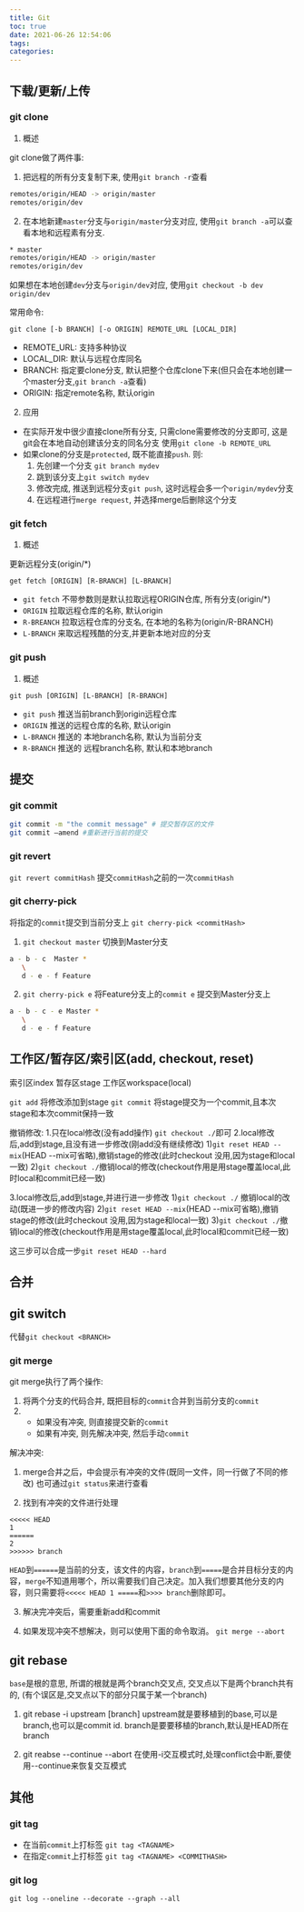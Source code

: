 ```yaml
---
title: Git
toc: true
date: 2021-06-26 12:54:06
tags:
categories:
---
```

## 下载/更新/上传

### git clone

1. 概述

git clone做了两件事:
1. 把远程的所有分支复制下来, 使用`git branch -r`查看

```sh
remotes/origin/HEAD -> origin/master
remotes/origin/dev
```
2. 在本地新建`master`分支与`origin/master`分支对应, 使用`git branch -a`可以查看本地和远程素有分支.

```sh
* master
remotes/origin/HEAD -> origin/master
remotes/origin/dev
```
如果想在本地创建`dev`分支与`origin/dev`对应, 使用`git checkout -b dev origin/dev`

常用命令:

`git clone [-b BRANCH] [-o ORIGIN] REMOTE_URL [LOCAL_DIR]`
- REMOTE_URL: 支持多种协议
- LOCAL_DIR: 默认与远程仓库同名
- BRANCH: 指定要clone分支, 默认把整个仓库clone下来(但只会在本地创建一个master分支,`git branch -a`查看)
- ORIGIN: 指定remote名称, 默认origin


2. 应用
- 在实际开发中很少直接clone所有分支, 只需clone需要修改的分支即可, 这是git会在本地自动创建该分支的同名分支
使用`git clone -b REMOTE_URL`
- 如果clone的分支是`protected`, 既不能直接`push`. 则:
   1. 先创建一个分支 `git branch mydev`
   2. 跳到该分支上`git switch mydev`
   3. 修改完成, 推送到远程分支`git push`, 这时远程会多一个`origin/mydev`分支
   4. 在远程进行`merge request`, 并选择merge后删除这个分支


### git fetch
1. 概述

更新远程分支(origin/*)

`get fetch [ORIGIN] [R-BRANCH] [L-BRANCH]`
- `git fetch` 不带参数则是默认拉取远程ORIGIN仓库, 所有分支(origin/*)
- `ORIGIN` 拉取远程仓库的名称, 默认origin
- `R-BREANCH` 拉取远程仓库的分支名, 在本地的名称为(origin/R-BRANCH)
- `L-BRANCH` 来取远程残酷的分支,并更新本地对应的分支


### git push
1. 概述

`git push [ORIGIN] [L-BRANCH] [R-BRANCH]`

- `git push` 推送当前branch到origin远程仓库
- `ORIGIN` 推送的远程仓库的名称, 默认origin
- `L-BRANCH` 推送的 本地branch名称, 默认为当前分支
- `R-BRANCH` 推送的 远程branch名称, 默认和本地branch


## 提交

### git commit
```sh
git commit -m "the commit message" # 提交暂存区的文件
git commit –amend #重新进行当前的提交
```
### git revert
`git revert commitHash`
提交`commitHash`之前的一次`commitHash`


### git cherry-pick
将指定的`commit`提交到当前分支上
`git cherry-pick <commitHash>`
1. `git checkout master`
切换到Master分支
```sh
a - b - c  Master *
   \
   d - e - f Feature
```
2. `git cherry-pick e` 将Feature分支上的`commit e` 提交到Master分支上
```sh
a - b - c - e Master *
   \
   d - e - f Feature
```

## 工作区/暂存区/索引区(add, checkout, reset)
索引区index
暂存区stage
工作区workspace(local)

`git add` 将修改添加到stage
`git commit` 将stage提交为一个commit,且本次stage和本次commit保持一致

撤销修改:
1.只在local修改(没有add操作) `git checkout ./`即可
2.local修改后,add到stage,且没有进一步修改(刚add没有继续修改)
1)`git reset HEAD --mix`(HEAD --mix可省略),撤销stage的修改(此时checkout 没用,因为stage和local一致)
2)`git checkout ./`撤销local的修改(checkout作用是用stage覆盖local,此时local和commit已经一致)

3.local修改后,add到stage,并进行进一步修改
1)`git checkout ./` 撤销local的改动(既进一步的修改内容)
2)`git reset HEAD --mix`(HEAD --mix可省略),撤销stage的修改(此时checkout 没用,因为stage和local一致)
3)`git checkout ./`撤销local的修改(checkout作用是用stage覆盖local,此时local和commit已经一致)

这三步可以合成一步`git reset HEAD --hard`


## 合并


## git switch
代替`git checkout <BRANCH>`


### git merge
git merge执行了两个操作:
1. 将两个分支的代码合并, 既把目标的`commit`合并到当前分支的`commit`
2. - 如果没有冲突, 则直接提交新的`commit`
   - 如果有冲突, 则先解决冲突, 然后手动`commit`

解决冲突:
1. merge合并之后，中会提示有冲突的文件(既同一文件，同一行做了不同的修改)
也可通过`git status`来进行查看

2. 找到有冲突的文件进行处理
```
<<<<< HEAD
1
======
2
>>>>>> branch
```
`HEAD`到`======`是当前的分支，该文件的内容，`branch`到`=====`是合并目标分支的内容，`merge`不知道用哪个，所以需要我们自己决定。加入我们想要其他分支的内容，则只需要将`<<<<< HEAD 1 =====`和`>>>> branch`删除即可。

3. 解决完冲突后，需要重新add和commit

4. 如果发现冲突不想解决，则可以使用下面的命令取消。
`git merge --abort`

## git rebase
`base`是根的意思, 所谓的根就是两个branch交叉点, 交叉点以下是两个branch共有的, (有个误区是,交叉点以下的部分只属于某一个branch)

1. git rebase -i upstream [branch]
upstream就是要移植到的base,可以是branch,也可以是commit id.
branch是要要移植的branch,默认是HEAD所在branch

2. git reabse --continue --abort
在使用-i交互模式时,处理conflict会中断,要使用--continue来恢复交互模式

## 其他

### git tag
- 在当前`commit`上打标签 `git tag <TAGNAME>`
- 在指定`commit`上打标签 `git tag <TAGNAME> <COMMITHASH>`


### git log
`git log --oneline --decorate --graph --all`